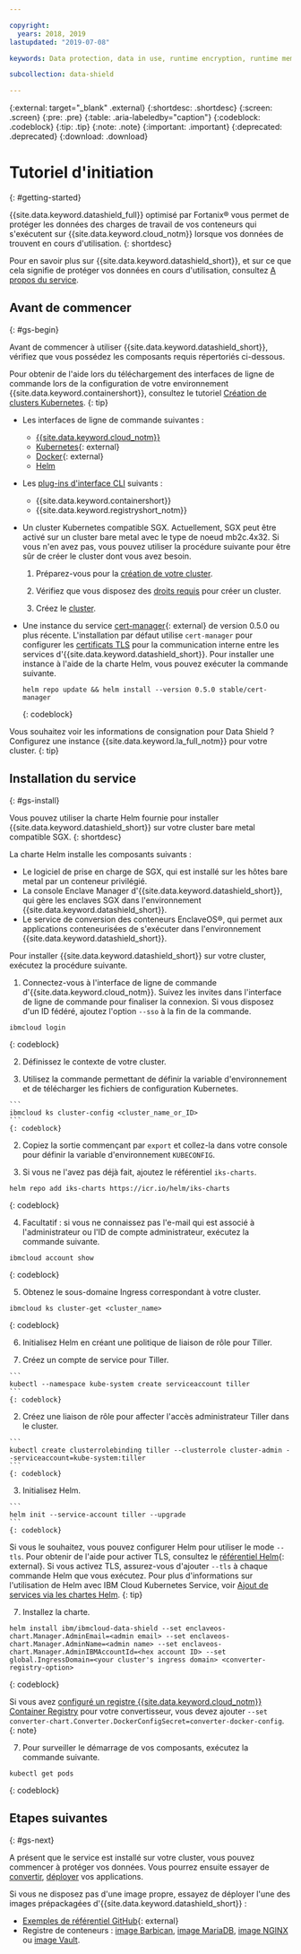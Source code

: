 ```yaml
---

copyright:
  years: 2018, 2019
lastupdated: "2019-07-08"

keywords: Data protection, data in use, runtime encryption, runtime memory encryption, encrypted memory, Intel SGX, software guard extensions, Fortanix runtime encryption

subcollection: data-shield

---
```



{:external: target="_blank" .external}
{:shortdesc: .shortdesc}
{:screen: .screen}
{:pre: .pre}
{:table: .aria-labeledby="caption"}
{:codeblock: .codeblock}
{:tip: .tip}
{:note: .note}
{:important: .important}
{:deprecated: .deprecated}
{:download: .download}

# Tutoriel d'initiation
{: #getting-started}

{{site.data.keyword.datashield_full}} optimisé par Fortanix® vous permet de protéger les données des charges de travail de vos conteneurs qui s'exécutent sur {{site.data.keyword.cloud_notm}} lorsque vos données de trouvent en cours d'utilisation.
{: shortdesc}

Pour en savoir plus sur {{site.data.keyword.datashield_short}}, et sur ce que cela signifie de protéger vos données en cours d'utilisation, consultez [A propos du service](/docs/services/data-shield?topic=data-shield-about).

## Avant de commencer
{: #gs-begin}

Avant de commencer à utiliser {{site.data.keyword.datashield_short}}, vérifiez que vous possédez les composants requis répertoriés ci-dessous.

Pour obtenir de l'aide lors du téléchargement des interfaces de ligne de commande lors de la configuration de votre environnement {{site.data.keyword.containershort}}, consultez le tutoriel [Création de clusters Kubernetes](/docs/containers?topic=containers-cs_cluster_tutorial#cs_cluster_tutorial_lesson1).
{: tip}

* Les interfaces de ligne de commande suivantes :

  * [{{site.data.keyword.cloud_notm}}](/docs/cli/reference/ibmcloud?topic=cloud-cli-install-ibmcloud-cli)
  * [Kubernetes](https://kubernetes.io/docs/tasks/tools/install-kubectl/){: external}
  * [Docker](https://docs.docker.com/install/){: external}
  * [Helm](/docs/containers?topic=containers-helm)

* Les [plug-ins d'interface CLI](/docs/cli/reference/ibmcloud?topic=cloud-cli-plug-ins) suivants :

  * {{site.data.keyword.containershort}}
  * {{site.data.keyword.registryshort_notm}}

* Un cluster Kubernetes compatible SGX. Actuellement, SGX peut être activé sur un cluster bare metal avec le type de noeud mb2c.4x32. Si vous n'en avez pas, vous pouvez utiliser la procédure suivante pour être sûr de créer le cluster dont vous avez besoin.
  1. Préparez-vous pour la [création de votre cluster](/docs/containers?topic=containers-clusters#cluster_prepare).

  2. Vérifiez que vous disposez des [droits requis](/docs/containers?topic=containers-users) pour créer un cluster.

  3. Créez le [cluster](/docs/containers?topic=containers-clusters).

* Une instance du service [cert-manager](https://cert-manager.readthedocs.io/en/latest/){: external} de version 0.5.0 ou plus récente. L'installation par défaut utilise <code>cert-manager</code> pour configurer les [certificats TLS](/docs/services/data-shield?topic=data-shield-tls-certificates) pour la communication interne entre les services d'{{site.data.keyword.datashield_short}}. Pour installer une instance à l'aide de la charte Helm, vous pouvez exécuter la commande suivante.

  ```
  helm repo update && helm install --version 0.5.0 stable/cert-manager
  ```
  {: codeblock}

Vous souhaitez voir les informations de consignation pour Data Shield ? Configurez une instance {{site.data.keyword.la_full_notm}} pour votre cluster.
{: tip}

## Installation du service
{: #gs-install}

Vous pouvez utiliser la charte Helm fournie pour installer {{site.data.keyword.datashield_short}} sur votre cluster bare metal compatible SGX.
{: shortdesc}

La charte Helm installe les composants suivants :

*	Le logiciel de prise en charge de SGX, qui est installé sur les hôtes bare metal par un conteneur privilégié.
*	La console Enclave Manager d'{{site.data.keyword.datashield_short}}, qui gère les enclaves SGX dans l'environnement {{site.data.keyword.datashield_short}}.
*	Le service de conversion des conteneurs EnclaveOS®, qui permet aux applications conteneurisées de s'exécuter dans l'environnement {{site.data.keyword.datashield_short}}.


Pour installer {{site.data.keyword.datashield_short}} sur votre cluster, exécutez la procédure suivante.

1. Connectez-vous à l'interface de ligne de commande d'{{site.data.keyword.cloud_notm}}. Suivez les invites dans l'interface de ligne de commande pour finaliser la connexion. Si vous disposez d'un ID fédéré, ajoutez l'option `--sso` à la fin de la commande.

  ```
  ibmcloud login
  ```
  {: codeblock}

2. Définissez le contexte de votre cluster.

  1. Utilisez la commande permettant de définir la variable d'environnement et de télécharger les fichiers de configuration Kubernetes.

    ```
    ibmcloud ks cluster-config <cluster_name_or_ID>
    ```
    {: codeblock}

  2. Copiez la sortie commençant par `export` et collez-la dans votre console pour définir la variable d'environnement `KUBECONFIG`.

3. Si vous ne l'avez pas déjà fait, ajoutez le référentiel `iks-charts`.

  ```
  helm repo add iks-charts https://icr.io/helm/iks-charts
  ```
  {: codeblock}

4. Facultatif : si vous ne connaissez pas l'e-mail qui est associé à l'administrateur ou l'ID de compte administrateur, exécutez la commande suivante.

  ```
  ibmcloud account show
  ```
  {: codeblock}

5. Obtenez le sous-domaine Ingress correspondant à votre cluster.

  ```
  ibmcloud ks cluster-get <cluster_name>
  ```
  {: codeblock}

6. Initialisez Helm en créant une politique de liaison de rôle pour Tiller. 

  1. Créez un compte de service pour Tiller.
  
    ```
    kubectl --namespace kube-system create serviceaccount tiller
    ```
    {: codeblock}

  2. Créez une liaison de rôle pour affecter l'accès administrateur Tiller dans le cluster.

    ```
    kubectl create clusterrolebinding tiller --clusterrole cluster-admin --serviceaccount=kube-system:tiller
    ```
    {: codeblock}

  3. Initialisez Helm.

    ```
    helm init --service-account tiller --upgrade
    ```
    {: codeblock}

  Si vous le souhaitez, vous pouvez configurer Helm pour utiliser le mode `--tls`. Pour obtenir de l'aide pour activer TLS, consultez le [référentiel Helm](https://github.com/helm/helm/blob/master/docs/tiller_ssl.md){: external}. Si vous activez TLS, assurez-vous d'ajouter `--tls` à chaque commande Helm que vous exécutez. Pour plus d'informations sur l'utilisation de Helm avec IBM Cloud Kubernetes Service, voir [Ajout de services via les chartes Helm](/docs/containers?topic=containers-helm#public_helm_install).
  {: tip}

7. Installez la charte.

  ```
  helm install ibm/ibmcloud-data-shield --set enclaveos-chart.Manager.AdminEmail=<admin email> --set enclaveos-chart.Manager.AdminName=<admin name> --set enclaveos-chart.Manager.AdminIBMAccountId=<hex account ID> --set global.IngressDomain=<your cluster's ingress domain> <converter-registry-option>
  ```
  {: codeblock}

  Si vous avez [configuré un registre {{site.data.keyword.cloud_notm}} Container Registry](/docs/services/data-shield?topic=data-shield-convert) pour votre convertisseur, vous devez ajouter `--set converter-chart.Converter.DockerConfigSecret=converter-docker-config`.
  {: note}

7. Pour surveiller le démarrage de vos composants, exécutez la commande suivante.

  ```
  kubectl get pods
  ```
  {: codeblock}

## Etapes suivantes
{: #gs-next}

A présent que le service est installé sur votre cluster, vous pouvez commencer à protéger vos données. Vous pourrez ensuite essayer de [convertir](/docs/services/data-shield?topic=data-shield-convert), [déployer](/docs/services/data-shield?topic=data-shield-deploying) vos applications. 

Si vous ne disposez pas d'une image propre, essayez de déployer l'une des images prépackagées d'{{site.data.keyword.datashield_short}} :

* [Exemples de référentiel GitHub](https://github.com/fortanix/data-shield-examples/tree/master/ewallet){: external}
* Registre de conteneurs : [image Barbican](/docs/services/Registry?topic=RegistryImages-datashield-barbican_starter#datashield-barbican_starter), [image MariaDB](/docs/services/Registry?topic=RegistryImages-datashield-mariadb_starter#datashield-mariadb_starter), [image NGINX](/docs/services/Registry?topic=RegistryImages-datashield-nginx_starter#datashield-nginx_starter) ou [image Vault](/docs/services/Registry?topic=RegistryImages-datashield-vault_starter#datashield-vault_starter).


